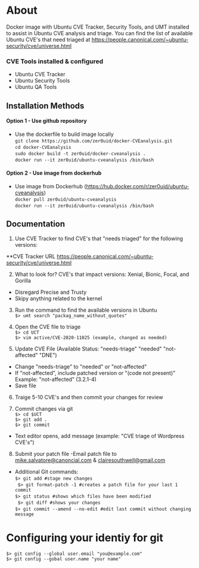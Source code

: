 # About
Docker image with Ubuntu CVE Tracker, Security Tools, and UMT installed to assist in Ubuntu CVE analysis and triage.
You can find the list of available Ubuntu CVE's that need triaged at https://people.canonical.com/~ubuntu-security/cve/universe.html


### CVE Tools installed & configured

* Ubuntu CVE Tracker
* Ubuntu Security Tools
* Ubuntu QA Tools

## Installation Methods
#### Option 1 - Use github repository
* Use the dockerfile to build image locally <br/>
`git clone https://github.com/zer0uid/docker-CVEanalysis.git` <br />
`cd docker-CVEanalysis` <br/>
`sudo docker build -t zer0uid/docker-cveanalysis .` <br/>
`docker run --it zer0uid/ubuntu-cveanalysis /bin/bash`

#### Option 2 - Use image from dockerhub
* Use image from Dockerhub (https://hub.docker.com/r/zer0uid/ubuntu-cveanalysis) <br />
`docker pull zer0uid/ubuntu-cveanalysis` <br />
`docker run --it zer0uid/ubuntu-cveanalysis /bin/bash` <br />

## Documentation

1. Use CVE Tracker to find CVE's that "needs triaged" for the following versions:

**CVE Tracker URL
https://people.canonical.com/~ubuntu-security/cve/universe.html

2. What to look for?
CVE's that impact versions: Xenial, Bionic, Focal, and Gorilla
- Disregard Precise and Trusty
- Skipy anything related to the kernel

3. Run the command to find the available versions in Ubuntu<br />
`$> umt search "packag_name_without_quotes"`

4. Open the CVE file to triage<br />
`$> cd UCT`<br />
`$> vim active/CVE-2020-11025 (example, changed as needed)`

5. Update CVE File (Available Status: "needs-triage" "needed" "not-affected" "DNE")
- Change "needs-triage" to "needed" or "not-affected"
- If "not-affected", include patched version or "(code not present)"
    Example: "not-affected" (3.2.1-4)
- Save file

6. Traige 5-10 CVE's and then commit your changes for review

7. Commit changes via git<br />
`$> cd $UCT`<br />
`$> git add .`<br />
`$> git commit`<br />
- Text editor opens, add message (example: "CVE triage of Wordpress CVE's")

8. Submit your patch file
-Email patch file to mike.salvatore@canoncial.com & clairesouthwell@gmail.com

* Additional Git commands:<br />
    `$> git add #stage new changes`<br />
   ` $> git format-patch -1 #creates a patch file for your last 1 commit`<br />
    `$> git status #shows which files have been modified`<br />
   ` $> git diff #shows your changes`<br />
    `$> git commit --amend --no-edit #edit last commit without changing message`

# Configuring your identiy for git<br />
`$> git config --global user.email "you@example.com"`<br />
`$> git config --gobal user.name "your name"`
